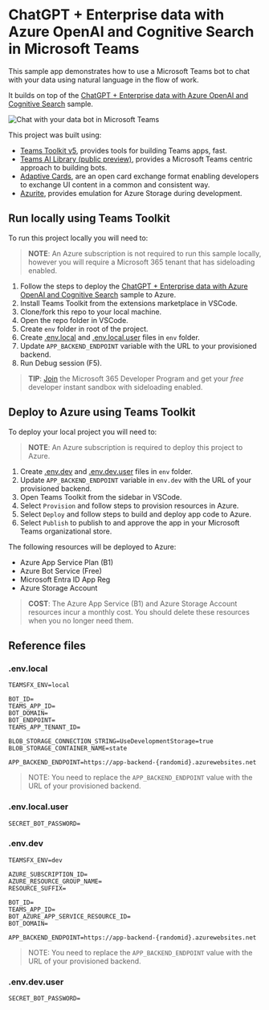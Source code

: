 # ChatGPT + Enterprise data with Azure OpenAI and Cognitive Search in Microsoft Teams

This sample app demonstrates how to use a Microsoft Teams bot to chat with your data using natural language in the flow of work.

It builds on top of the [ChatGPT + Enterprise data with Azure OpenAI and Cognitive Search](https://github.com/Azure-Samples/azure-search-openai-demo) sample.

![Chat with your data bot in Microsoft Teams](./assets/bot.png)

This project was built using: 

- [Teams Toolkit v5](https://marketplace.visualstudio.com/items?itemName=TeamsDevApp.ms-teams-vscode-extension), provides tools for building Teams apps, fast.
- [Teams AI Library (public preview)](https://www.npmjs.com/package/@microsoft/teams-ai), provides a Microsoft Teams centric approach to building bots.
- [Adaptive Cards](https://adaptivecards.io), are an open card exchange format enabling developers to exchange UI content in a common and consistent way.
- [Azurite](https://www.npmjs.com/package/azurite), provides emulation for Azure Storage during development.

## Run locally using Teams Toolkit

To run this project locally you will need to:

> **NOTE**: An Azure subscription is not required to run this sample locally, however you will require a Microsoft 365 tenant that has sideloading enabled.

1. Follow the steps to deploy the [ChatGPT + Enterprise data with Azure OpenAI and Cognitive Search](https://github.com/Azure-Samples/azure-search-openai-demo#getting-started) sample to Azure.
1. Install Teams Toolkit from the extensions marketplace in VSCode.
1. Clone/fork this repo to your local machine.
1. Open the repo folder in VSCode.
1. Create `env` folder in root of the project.
1. Create [.env.local](#envlocal) and [.env.local.user](#envlocaluser) files in `env` folder.
1. Update `APP_BACKEND_ENDPOINT` variable with the URL to your provisioned backend.
1. Run Debug session (F5).

> **TIP**: [Join](https://developer.microsoft.com/microsoft-365/dev-program?WT.mc_id=m365-00000-garrytrinder) the Microsoft 365 Developer Program and get your _free_ developer instant sandbox with sideloading enabled.

## Deploy to Azure using Teams Toolkit

To deploy your local project you will need to:

> **NOTE**: An Azure subscription is required to deploy this project to Azure.

1. Create [.env.dev](#envdev) and [.env.dev.user](#envdevuser) files in `env` folder.
1. Update `APP_BACKEND_ENDPOINT` variable in `env.dev` with the URL of your provisioned backend.
1. Open Teams Toolkit from the sidebar in VSCode.
1. Select `Provision` and follow steps to provision resources in Azure.
1. Select `Deploy` and follow steps to build and deploy app code to Azure.
1. Select `Publish` to publish to and approve the app in your Microsoft Teams organizational store.

The following resources will be deployed to Azure:

- Azure App Service Plan (B1)
- Azure Bot Service (Free)
- Microsoft Entra ID App Reg
- Azure Storage Account

> **COST**: The Azure App Service (B1) and Azure Storage Account resources incur a monthly cost. You should delete these resources when you no longer need them.

## Reference files

### .env.local

```
TEAMSFX_ENV=local

BOT_ID=
TEAMS_APP_ID=
BOT_DOMAIN=
BOT_ENDPOINT=
TEAMS_APP_TENANT_ID=

BLOB_STORAGE_CONNECTION_STRING=UseDevelopmentStorage=true
BLOB_STORAGE_CONTAINER_NAME=state

APP_BACKEND_ENDPOINT=https://app-backend-{randomid}.azurewebsites.net
```

> NOTE: You need to replace the `APP_BACKEND_ENDPOINT` value with the URL of your provisioned backend.

### .env.local.user

```
SECRET_BOT_PASSWORD=
```

### .env.dev

```
TEAMSFX_ENV=dev

AZURE_SUBSCRIPTION_ID=
AZURE_RESOURCE_GROUP_NAME=
RESOURCE_SUFFIX=

BOT_ID=
TEAMS_APP_ID=
BOT_AZURE_APP_SERVICE_RESOURCE_ID=
BOT_DOMAIN=

APP_BACKEND_ENDPOINT=https://app-backend-{randomid}.azurewebsites.net
```

> NOTE: You need to replace the `APP_BACKEND_ENDPOINT` value with the URL of your provisioned backend.

### .env.dev.user

```
SECRET_BOT_PASSWORD=
```
